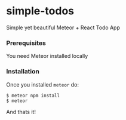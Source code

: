 # simple-todos
Simple yet beautiful Meteor + React Todo App

### Prerequisites

You need Meteor installed locally

### Installation

Once you installed `meteor` do:

```
$ meteor npm install
$ meteor
```

And thats it!
